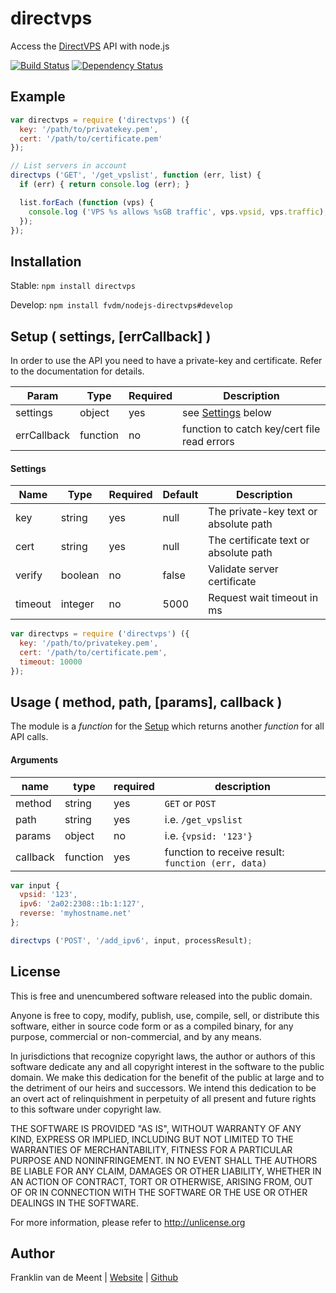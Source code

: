 directvps
=========

Access the [DirectVPS](https://www.directvps.nl/) API with node.js

[![Build Status](https://travis-ci.org/fvdm/nodejs-directvps.svg?branch=master)](https://travis-ci.org/fvdm/nodejs-directvps)
[![Dependency Status](https://gemnasium.com/badges/github.com/fvdm/nodejs-directvps.svg)](https://gemnasium.com/github.com/fvdm/nodejs-directvps#runtime-dependencies)


Example
-------

```js
var directvps = require ('directvps') ({
  key: '/path/to/privatekey.pem',
  cert: '/path/to/certificate.pem'
});

// List servers in account
directvps ('GET', '/get_vpslist', function (err, list) {
  if (err) { return console.log (err); }

  list.forEach (function (vps) {
    console.log ('VPS %s allows %sGB traffic', vps.vpsid, vps.traffic);
  });
});
```


Installation
------------

Stable: `npm install directvps`

Develop: `npm install fvdm/nodejs-directvps#develop`


Setup ( settings, [errCallback] )
-----

In order to use the API you need to have a private-key and certificate.
Refer to the documentation for details.


Param       | Type     | Required | Description
------------|----------|----------|--------------------------------------------
settings    | object   | yes      | see [Settings](#settings) below
errCallback | function | no       | function to catch key/cert file read errors


#### Settings

Name    | Type    | Required | Default | Description                     
--------|---------|----------|---------|--------------------------------------
key     | string  | yes      | null    | The private-key text or absolute path
cert    | string  | yes      | null    | The certificate text or absolute path
verify  | boolean | no       | false   | Validate server certificate
timeout | integer | no       | 5000    | Request wait timeout in ms


```js
var directvps = require ('directvps') ({
  key: '/path/to/privatekey.pem',
  cert: '/path/to/certificate.pem',
  timeout: 10000
});
```


Usage ( method, path, [params], callback )
-----

The module is a _function_ for the [Setup](#setup) which returns another _function_ for all API calls.


#### Arguments

name     | type     | required | description
---------|----------|----------|---------------------------------------------------
method   | string   | yes      | `GET` or `POST`
path     | string   | yes      | i.e. `/get_vpslist`
params   | object   | no       | i.e. `{vpsid: '123'}`
callback | function | yes      | function to receive result: `function (err, data)`


```js
var input {
  vpsid: '123',
  ipv6: '2a02:2308::1b:1:127',
  reverse: 'myhostname.net'
};

directvps ('POST', '/add_ipv6', input, processResult);
```

License
-------

This is free and unencumbered software released into the public domain.

Anyone is free to copy, modify, publish, use, compile, sell, or
distribute this software, either in source code form or as a compiled
binary, for any purpose, commercial or non-commercial, and by any
means.

In jurisdictions that recognize copyright laws, the author or authors
of this software dedicate any and all copyright interest in the
software to the public domain. We make this dedication for the benefit
of the public at large and to the detriment of our heirs and
successors. We intend this dedication to be an overt act of
relinquishment in perpetuity of all present and future rights to this
software under copyright law.

THE SOFTWARE IS PROVIDED "AS IS", WITHOUT WARRANTY OF ANY KIND,
EXPRESS OR IMPLIED, INCLUDING BUT NOT LIMITED TO THE WARRANTIES OF
MERCHANTABILITY, FITNESS FOR A PARTICULAR PURPOSE AND NONINFRINGEMENT.
IN NO EVENT SHALL THE AUTHORS BE LIABLE FOR ANY CLAIM, DAMAGES OR
OTHER LIABILITY, WHETHER IN AN ACTION OF CONTRACT, TORT OR OTHERWISE,
ARISING FROM, OUT OF OR IN CONNECTION WITH THE SOFTWARE OR THE USE OR
OTHER DEALINGS IN THE SOFTWARE.

For more information, please refer to <http://unlicense.org>


Author
------

Franklin van de Meent
| [Website](https://frankl.in)
| [Github](https://github.com/fvdm)
